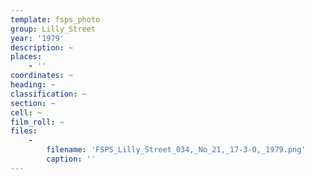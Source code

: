```yaml
---
template: fsps_photo
group: Lilly_Street
year: '1979'
description: ~
places:
    - ''
coordinates: ~
heading: ~
classification: ~
section: ~
cell: ~
film_roll: ~
files:
    -
        filename: 'FSPS_Lilly_Street_034,_No_21,_17-3-O,_1979.png'
        caption: ''
---
```

